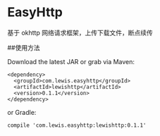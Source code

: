 # EasyHttp
基于 okhttp 网络请求框架，上传下载文件，断点续传

##使用方法

Download the latest JAR or grab via Maven:

    <dependency>
      <groupId>com.lewis.easyhttp</groupId>
      <artifactId>lewishttp</artifactId>
      <version>0.1.1</version>
    </dependency>
    
or Gradle:

    compile 'com.lewis.easyhttp:lewishttp:0.1.1'
